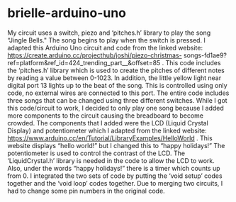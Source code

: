 # brielle-arduino-uno
My circuit uses a switch, piezo and ‘pitches.h’ library to play the song “Jingle Bells."
The song begins to play when the switch is pressed. I adapted this Arduino Uno circuit and code from the linked website: https://create.arduino.cc/projecthub/joshi/piezo-christmas- songs-fd1ae9?ref=platform&ref_id=424_trending_part__&offset=85 . This code includes the ‘pitches.h’ library which is used to create the pitches of different notes by reading a value between 0-1023. In addition, the little yellow light near digital port 13 lights up to the beat of the song. This is controlled using only code, no external wires are connected to this port. The entire code includes three songs that can be changed using three different switches. While I got this code/circuit to work, I decided to only play one song because I added more components to the circuit causing the breadboard to become crowded. The components that I added were the LCD (Liquid Crystal Display) and potentiometer which I adapted from the linked website: https://www.arduino.cc/en/Tutorial/LibraryExamples/HelloWorld . This website displays “hello world!” but I changed this to “happy holidays!” The potentiometer is used to control the contrast of the LCD. The ‘LiquidCrystal.h’ library is needed in the code to allow the LCD to work. Also, under the words “happy holidays!” there is a timer which counts up from 0. I integrated the two sets of code by putting the ‘void setup’ codes together and the ‘void loop’ codes together. Due to merging two circuits, I had to change some pin numbers in the original code.
